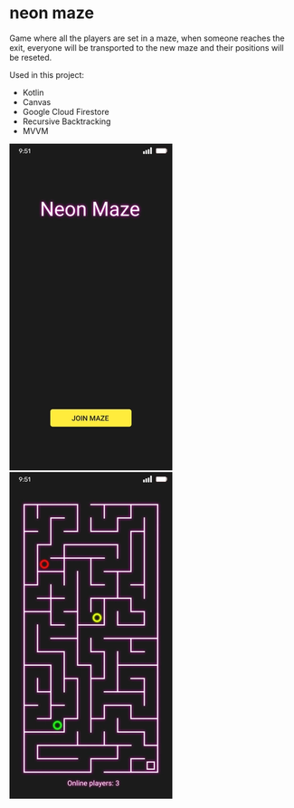 # neon maze
Game where all the players are set in a maze, when someone reaches the exit, everyone will be transported to the new maze and their positions will be reseted.

Used in this project:</br>
  * Kotlin
  * Canvas
  * Google Cloud Firestore
  * Recursive Backtracking
  * MVVM
  
![N|Solid](https://github.com/puntogris/neon-maze/blob/master/screenshots/1.webp)
![N|Solid](https://github.com/puntogris/neon-maze/blob/master/screenshots/2.webp)
